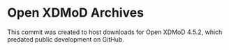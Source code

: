 # Open XDMoD Archives

This commit was created to host downloads for Open XDMoD 4.5.2, which predated
public development on GitHub.
